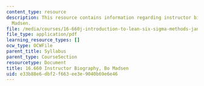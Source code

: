 ```yaml
---
content_type: resource
description: This resource contains information regarding instructor biography, Bo
  Madsen.
file: /media/courses/16-660j-introduction-to-lean-six-sigma-methods-january-iap-2012/e33b88e6dbf2f663ee3e9040b69e6e46_MIT16_660JIAP12_madsen.pdf
file_type: application/pdf
learning_resource_types: []
ocw_type: OCWFile
parent_title: Syllabus
parent_type: CourseSection
resourcetype: Document
title: 16.660 Instructor Biography, Bo Madsen
uid: e33b88e6-dbf2-f663-ee3e-9040b69e6e46
---
```

